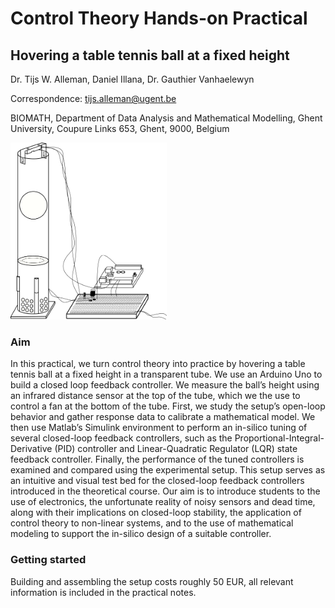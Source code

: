 # Control Theory Hands-on Practical

## Hovering a table tennis ball at a fixed height

Dr. Tijs W. Alleman, Daniel Illana, Dr. Gauthier Vanhaelewyn

Correspondence: tijs.alleman@ugent.be 

BIOMATH, Department of Data Analysis and Mathematical Modelling, Ghent University, Coupure Links 653, Ghent, 9000, Belgium

<img src="./tex/fig/setup.png" alt="setup" width="250"/>

### Aim

In this practical, we turn control theory into practice by hovering a table tennis ball at a fixed height in a transparent tube. We use an Arduino Uno to build a closed loop feedback controller. We measure the ball’s height using an infrared distance sensor at the top of the tube, which we the use to control a fan at the bottom of the tube. First, we study the setup’s open-loop behavior and gather response data to calibrate a mathematical model. We then use Matlab’s Simulink environment to perform an in-silico tuning of several closed-loop feedback controllers, such as the Proportional-Integral-Derivative (PID) controller and Linear-Quadratic Regulator (LQR) state feedback controller. Finally, the performance of the tuned controllers is examined and compared using the experimental setup. This setup serves as an intuitive and visual test bed for the closed-loop feedback controllers introduced in the theoretical course. Our aim is to introduce students to the use of electronics, the unfortunate reality of noisy sensors and dead time, along with their implications on closed-loop stability, the application of control theory to non-linear systems, and to the use of mathematical modeling to support the in-silico design of a suitable controller.

### Getting started

Building and assembling the setup costs roughly 50 EUR, all relevant information is included in the practical notes.